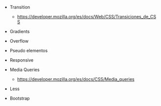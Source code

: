 - Transition
	- https://developer.mozilla.org/es/docs/Web/CSS/Transiciones_de_CSS

- Gradients
- Overflow

- Pseudo elementos

- Responsive
- Media Queries



	- https://developer.mozilla.org/es/docs/CSS/Media_queries



- Less
- Bootstrap
